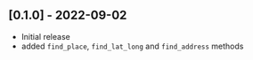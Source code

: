 ## [0.1.0] - 2022-09-02

- Initial release
- added `find_place`, `find_lat_long` and `find_address` methods
